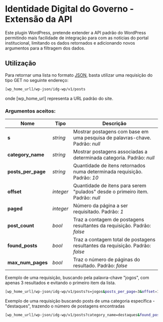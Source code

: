 Identidade Digital do Governo - Extensão da API
===  
Este plugin WordPress, pretende extender a API padrão do WordPress permitindo mais facilidade de integração para com as notícias do portal institucional, limitando os dados retornados e adicionando novos argumentos para a filtragem dos dados.

Utilização  
---------------  
Para retornar uma lista no formato [JSON](https://www.json.org/), basta utilizar uma requisição do tipo GET no seguinte endereço:
```sh
[wp_home_url]/wp-json/idg-wp/v1/posts
```
onde [wp_home_url] representa a URL padrão do site.

### Argumentos aceitos: 

| Nome | Tipo | Descrição | 
| ------ | ------ | ------ |
| **s** | *string* | Mostrar postagens com base em uma pesquisa de palavras-chave. Padrão: *null* |
| **category_name** | *string* | Mostrar postagens associadas a determinada categoria. Padrão: *null* |
| **posts_per_page** | *string* | Quantidade de itens retornados numa determinada requisição. Padrão: *10* |
| **offset** | *integer* | Quantidade de itens para serem "pulados" desde o primeiro item. Padrão: *null* |
| **paged** | *integer* | Número da página a ser requisitado. Padrão: *1* |
| **post_count** | *bool* | Traz a contagem de postagens resultantes da requisição. Padrão: *false* |
| **found_posts** | *bool* | Traz a contagem total de postagens resultantes da requisição. Padrão: *false* |
| **max_num_pages** | *bool* | Traz o número de páginas do resultado. Padrão: *false* |

Exemplo de uma requisição, buscando pela palavra-chave "jogos", com apenas 3 resultados e evitando o primeiro item da lista.

```sh
[wp_home_url]/wp-json/idg-wp/v1/posts?s=jogos&posts_per_page=3&offset=1
```

Exemplo de uma requisição buscando posts de uma categoria específica - "destaques", trazendo o número de postagens encontradas
```sh
[wp_home_url]/wp-json/idg-wp/v1/posts?category_name=destaques&found_posts=1
```